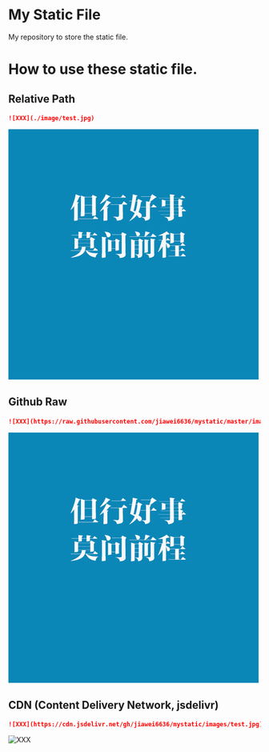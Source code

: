 # My Static File
My repository to store the static file.

# How to use these static file.

## Relative Path
```Markdown
![XXX](./image/test.jpg)
```
![XXX](./images/test.jpg)

## Github Raw
```Markdown
![XXX](https://raw.githubusercontent.com/jiawei6636/mystatic/master/images/test.jpg)
```
![XXX](https://raw.githubusercontent.com/jiawei6636/mystatic/master/images/test.jpg)

## CDN (Content Delivery Network, jsdelivr)
```Markdown
![XXX](https://cdn.jsdelivr.net/gh/jiawei6636/mystatic/images/test.jpg)
```
![XXX](https://cdn.jsdelivr.net/gh/jiawei6636/mystatic/images/test.jpg)

